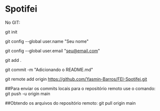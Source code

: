 # Spotifei

No GIT:

git init

git config --global user.name "Seu nome"

git config --global user.email "seu@email.com"

git add .

git commit -m "Adicionando o README.md"

git remote add origin https://github.com/Yasmin-Barros/FEI-Spotifei.git

##Para enviar os commits locais para o repositório remoto use o comando:
git push -u origin main

##Obtendo os arquivos do repositório remoto:
git pull origin main
